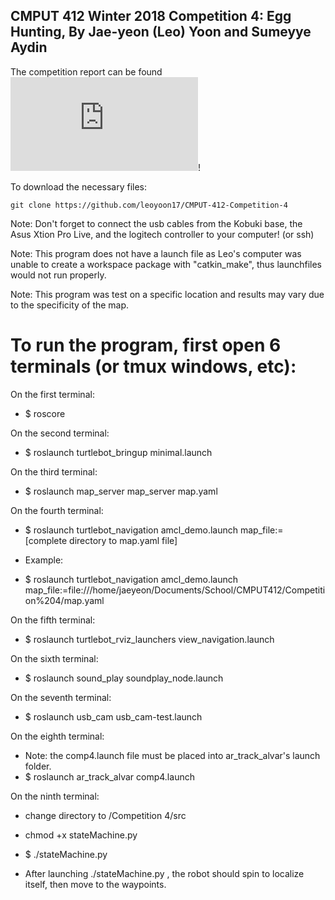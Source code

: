 ## CMPUT 412 Winter 2018 Competition 4: Egg Hunting, By Jae-yeon (Leo) Yoon and Sumeyye Aydin ##

The competition report can be found ![here](https://github.com/leoyoon17/CMPUT-412-Competition-4/blob/master/docs/report.md)!

To download the necessary files:
```
git clone https://github.com/leoyoon17/CMPUT-412-Competition-4

```
Note: Don't forget to connect the usb cables from the Kobuki base, the
Asus Xtion Pro Live, and the logitech controller to your computer! (or ssh)

Note: This program does not have a launch file as Leo's computer was unable to create a workspace package with "catkin_make", thus launchfiles would not run properly. 

Note: This program was test on a specific location and results may vary due to the specificity of the map.

To run the program, first open 6 terminals (or tmux windows, etc):
===========================================================================

On the first terminal:
* $ roscore

On the second terminal:
* $ roslaunch turtlebot_bringup minimal.launch

On the third terminal:
* $ roslaunch map_server map_server map.yaml

On the fourth terminal:
* $ roslaunch turtlebot_navigation amcl_demo.launch map_file:= [complete directory to map.yaml file]

* Example:
* $ roslaunch turtlebot_navigation amcl_demo.launch map_file:=file:///home/jaeyeon/Documents/School/CMPUT412/Competition%204/map.yaml

On the fifth terminal:
* $ roslaunch turtlebot_rviz_launchers view_navigation.launch

On the sixth terminal:
* $ roslaunch sound_play soundplay_node.launch

On the seventh terminal:
* $ roslaunch usb_cam usb_cam-test.launch

On the eighth terminal:
* Note: the comp4.launch file must be placed into ar_track_alvar's launch folder.
* $ roslaunch ar_track_alvar comp4.launch

On the ninth terminal:
* change directory to /Competition 4/src
* chmod +x stateMachine.py
* $ ./stateMachine.py

* After launching ./stateMachine.py , the robot should spin to localize itself, then move to the waypoints.

